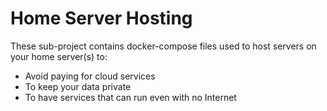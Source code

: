 # Home Server Hosting

These sub-project contains docker-compose files used to host servers on your home server(s) to:

-  Avoid paying for cloud services
-  To keep your data private
-  To have services that can run even with no Internet
